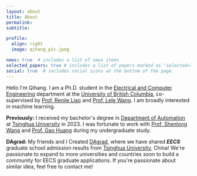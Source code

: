 ```yaml
---
layout: about
title: About
permalink: 
subtitle:

profile:
  align: right
  image: qihang_pic.jpeg

news: true  # includes a list of news items
selected_papers: true # includes a list of papers marked as "selected={true}"
social: true  # includes social icons at the bottom of the page
---
```


Hello I'm Qihang. 
I am a Ph.D. student in the [Electrical and Computer Engineering](https://ece.ubc.ca/) department at the [University of British Columbia](https://www.ubc.ca/), co-supervised by [Prof. Renjie Liao](https://ece.ubc.ca/renjie-liao/) and [Prof. Lele Wang](https://ece.ubc.ca/lele-wang/). I am broadly interested in machine learning.

**Previously:** I received my bachelor's degree in [Department of Automation](https://www.au.tsinghua.edu.cn/en/index.htm) at [Tsinghua University](https://www.tsinghua.edu.cn/en/) in 2023.
I was fortunate to work with [Prof. Shenlong Wang](https://shenlong.web.illinois.edu/) and [Prof. Gao Huang](https://www.gaohuang.net/) during my undergraduate study.

**DAgrad:** My friends and I Created [DAgrad](https://dagrad.site/), where we have shared ***EECS*** graduate school admission results from [Tsinghua University](https://www.tsinghua.edu.cn/en/), China! We're passionate to expand to more universities and countries soon to build a community for EECS graduate applications. If you're passionate about similar idea, feel free to contact me!

